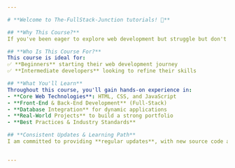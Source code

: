 ```yaml
---

# **Welcome to The-FullStack-Junction tutorials! 🚀**  

## **Why This Course?**  
If you've been eager to explore web development but struggle but don't find proper place to master each topic clearly, you've come to the right place! This **comprehensive Hindi web development course** is designed to take you from **absolute beginner** to **pro-level developer**, with structured, step-by-step guidance.  

## **Who Is This Course For?**  
This course is ideal for:  
✅ **Beginners** starting their web development journey  
✅ **Intermediate developers** looking to refine their skills   

## **What You'll Learn**  
Throughout this course, you'll gain hands-on experience in:  
- **Core Web Technologies**: HTML, CSS, and JavaScript  
- **Front-End & Back-End Development** (Full-Stack)  
- **Database Integration** for dynamic applications  
- **Real-World Projects** to build a strong portfolio  
- **Best Practices & Industry Standards**  

## **Consistent Updates & Learning Path**  
I am committed to providing **regular updates**, with new source code additions **almost every day**. Follow along with our structured schedule to accelerate your learning! 📅  


---
```


